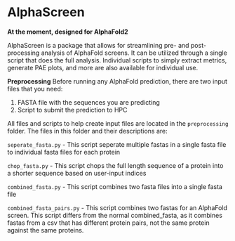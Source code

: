 # AlphaScreen

**At the moment, designed for AlphaFold2**

AlphaScreen is a package that allows for streamlining pre- and post-processing analysis of AlphaFold screens. It can be utilized through a single script that does the full analysis. Individual scripts to simply extract metrics, generate PAE plots, and more are also available for individual use. 

**Preprocessing**
Before running any AlphaFold prediction, there are two input files that you need:
  1. FASTA file with the sequences you are predicting
  2. Script to submit the prediction to HPC

All files and scripts to help create input files are located in the `preprocessing` folder. The files in this folder and their descriptions are:

  `seperate_fasta.py` - This script seperate multiple fastas in a single fasta file to individual fasta files for each protein 
  
  `chop_fasta.py` - This script chops the full length sequence of a protein into a shorter sequence based on user-input indices
  
  `combined_fasta.py` - This script combines two fasta files into a single fasta file    
  
  `combined_fasta_pairs.py` - This script combines two fastas for an AlphaFold screen. This script differs from the normal combined_fasta, as it combines fastas
  from a csv that has different protein pairs, not the same protein against the same proteins.
